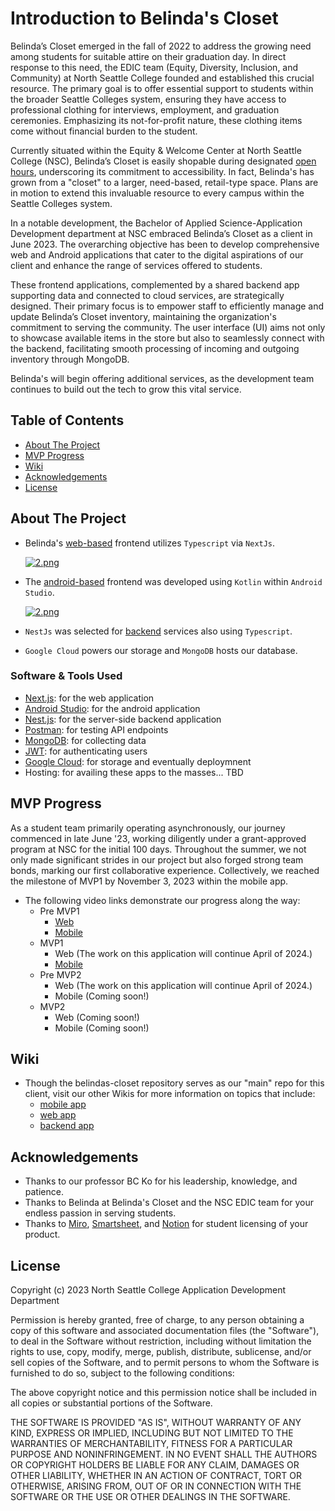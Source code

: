 # Introduction to Belinda's Closet
Belinda’s Closet emerged in the fall of 2022 to address the growing need among students for suitable attire on their graduation day. In direct response to this need, the EDIC team (Equity, Diversity, Inclusion, and Community) at North Seattle College founded and established this crucial resource. The primary goal is to offer essential support to students within the broader Seattle Colleges system, ensuring they have access to professional clothing for interviews, employment, and graduation ceremonies. Emphasizing its not-for-profit nature, these clothing items come without financial burden to the student.

Currently situated within the Equity & Welcome Center at North Seattle College (NSC), Belinda’s Closet is easily shopable during designated [open hours](https://northseattle.edu/edic/belindas-closet), underscoring its commitment to accessibility. In fact, Belinda's has grown from a "closet" to a larger, need-based, retail-type space. Plans are in motion to extend this invaluable resource to every campus within the Seattle Colleges system.

In a notable development, the Bachelor of Applied Science-Application Development department at NSC embraced Belinda’s Closet as a client in June 2023. The overarching objective has been to develop comprehensive web and Android applications that cater to the digital aspirations of our client and enhance the range of services offered to students.

These frontend applications, complemented by a shared backend app supporting data and connected to cloud services, are strategically designed. Their primary focus is to empower staff to efficiently manage and update Belinda’s Closet inventory, maintaining the organization's commitment to serving the community. The user interface (UI) aims not only to showcase available items in the store but also to seamlessly connect with the backend, facilitating smooth processing of incoming and outgoing inventory through MongoDB.

Belinda's will begin offering additional services, as the development team continues to build out the tech to grow this vital service. 
 
## Table of Contents
- [About The Project](#about-the-project)
- [MVP Progress](#mvp-progress)
- [Wiki](#wiki)
- [Acknowledgements](#acknowledgements)
- [License](#license)
 
## About The Project
- Belinda's [web-based](https://github.com/SeattleColleges/belindas-closet-nextjs) frontend utilizes `Typescript` via `NextJs`.
 
	[![2.png](https://i.postimg.cc/mkYCxq3h/2.png)](https://postimg.cc/SYKJCgvp)

- The [android-based](https://github.com/SeattleColleges/belindas-closet-android) frontend was developed using `Kotlin` within `Android Studio`.

	[![2.png](https://i.postimg.cc/yNMRJ9h4/2.png)](https://postimg.cc/94B0KDNJ)

- `NestJs` was selected for [backend](https://nestjs.com/) services also using `Typescript`. 

- `Google Cloud` powers our storage and `MongoDB` hosts our database.

### Software & Tools Used
- [Next.js](https://nextjs.org/): for the web application
- [Android Studio](https://developer.android.com/studio?gclid=Cj0KCQiAmNeqBhD4ARIsADsYfTekXQtjhqJ8cl8GBV4Lmza-3twj7fpJ6BC73tf5vPeYJYChgA9M3JAaAlGTEALw_wcB&gclsrc=aw.ds): for the android application
- [Nest.js](https://nestjs.com/): for the server-side backend application
- [Postman](https://www.postman.com/): for testing API endpoints
- [MongoDB](https://www.mongodb.com/): for collecting data
- [JWT](https://jwt.io/): for authenticating users
- [Google Cloud](https://cloud.google.com/gcp?utm_source=google&utm_medium=cpc&utm_campaign=na-US-all-en-dr-bkws-all-all-trial-e-dr-1605212&utm_content=text-ad-none-any-DEV_c-CRE_665735450627-ADGP_Hybrid+%7C+BKWS+-+EXA+%7C+Txt_Google+Cloud-KWID_43700077223807304-kwd-6458750523&utm_term=KW_google%20cloud-ST_google+cloud&gad_source=1&gclid=Cj0KCQiAgqGrBhDtARIsAM5s0_lZss9iNTytw2uZ_WJ8_H0PGVmFvXwkK06n99z0LeosNebnEEVAkI4aAoWCEALw_wcB&gclsrc=aw.ds): for storage and eventually deploymnent
- Hosting: for availing these apps to the masses... TBD
 
## MVP Progress
As a student team primarily operating asynchronously, our journey commenced in late June '23, working diligently under a grant-approved program at NSC for the initial 100 days. Throughout the summer, we not only made significant strides in our project but also forged strong team bonds, marking our first collaborative experience. Collectively, we reached the milestone of MVP1 by November 3, 2023 within the mobile app.
- The following video links demonstrate our progress along the way:
	- Pre MVP1
		- [Web](https://youtu.be/3F6EpmJhGb8) 
		- [Mobile](https://www.youtube.com/shorts/M5jzwP3tuek)
	- MVP1
		- Web (The work on this application will continue April of 2024.)
		- [Mobile](https://www.youtube.com/watch?v=zAuxXCaYSyw)
	- Pre MVP2
		- Web (The work on this application will continue April of 2024.)
		- Mobile (Coming soon!)
	- MVP2
		- Web (Coming soon!)
   		- Mobile (Coming soon!)
 
## Wiki
- Though the belindas-closet repository serves as our "main" repo for this client, visit our other Wikis for more information on topics that include:
  - [mobile app](https://github.com/SeattleColleges/belindas-closet-android/wiki)
  - [web app](https://github.com/SeattleColleges/belindas-closet-nextjs/wiki)
  - [backend app](https://github.com/SeattleColleges/belindas-closet-nestjs/wiki)
 
## Acknowledgements
- Thanks to our professor BC Ko for his leadership, knowledge, and patience.
- Thanks to Belinda at Belinda's Closet and the NSC EDIC team for your endless passion in serving students.
- Thanks to [Miro](https://miro.com/app/dashboard/), [Smartsheet](https://www.smartsheet.com/welcome-customers-home), and [Notion](https://www.notion.so/product?utm_source=google&utm_campaign=2075789710&utm_medium=80211061601&utm_content=500427479647&utm_term=notion&targetid=kwd-312974742&gad_source=1&gclid=Cj0KCQiAgqGrBhDtARIsAM5s0_kCuNK8I-F-4u_Mj1ClGopPfB_VlD-Ris4aRIu9ospGViBIqqjhXqYaAgWpEALw_wcB) for student licensing of your product. 
 
## License
Copyright (c) 2023 North Seattle College Application Development Department

Permission is hereby granted, free of charge, to any person obtaining a copy of this software and associated documentation files (the "Software"), to deal in the Software without restriction, including without limitation the rights to use, copy, modify, merge, publish, distribute, sublicense, and/or sell copies of the Software, and to permit persons to whom the Software is furnished to do so, subject to the following conditions:

The above copyright notice and this permission notice shall be included in all copies or substantial portions of the Software.

THE SOFTWARE IS PROVIDED "AS IS", WITHOUT WARRANTY OF ANY KIND, EXPRESS OR IMPLIED, INCLUDING BUT NOT LIMITED TO THE WARRANTIES OF MERCHANTABILITY, FITNESS FOR A PARTICULAR PURPOSE AND NONINFRINGEMENT. IN NO EVENT SHALL THE AUTHORS OR COPYRIGHT HOLDERS BE LIABLE FOR ANY CLAIM, DAMAGES OR OTHER LIABILITY, WHETHER IN AN ACTION OF CONTRACT, TORT OR OTHERWISE, ARISING FROM, OUT OF OR IN CONNECTION WITH THE SOFTWARE OR THE USE OR OTHER DEALINGS IN THE SOFTWARE.
